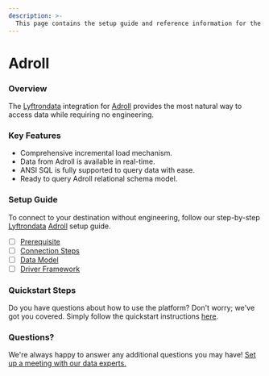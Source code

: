 ```yaml
---
description: >-
  This page contains the setup guide and reference information for the Adroll source connector.
---
```


# Adroll

### Overview

The [Lyftrondata](https://www.lyftrondata.com/) integration for [Adroll](None) provides the most natural way to access data while requiring no engineering.

### Key Features

* Comprehensive incremental load mechanism.
* Data from Adroll is available in real-time.&#x20;
* ANSI SQL is fully supported to query data with ease.
* Ready to query Adroll relational schema model.

### Setup Guide

To connect to your destination without engineering, follow our step-by-step [Lyftrondata](https://www.lyftrondata.com/)  [Adroll](None) setup guide.

* [ ] [Prerequisite](prerequisite.md)
* [ ] [Connection Steps](connection-steps.md)
* [ ] [Data Model](data-model/erd.md)
* [ ] [Driver Framework](driver-framework/)

### Quickstart Steps

Do you have questions about how to use the platform? Don't worry; we've got you covered. Simply follow the quickstart instructions [here](../README.md).

### Questions? <a href="#questions" id="questions"></a>

We're always happy to answer any additional questions you may have! [Set up a meeting with our data experts.](https://www.lyftrondata.com/book-a-meeting/)

